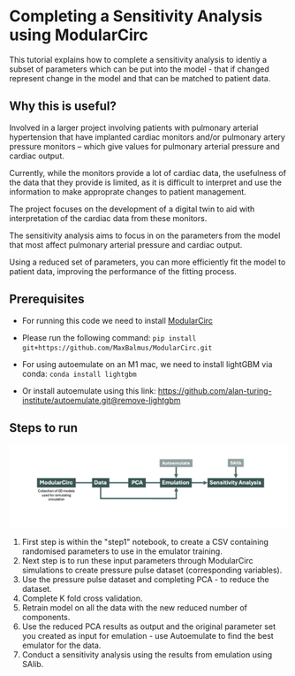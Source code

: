 # Completing a Sensitivity Analysis using ModularCirc
This tutorial explains how to complete a sensitivity analysis to identiy a subset of parameters which can be put into the model - that if changed represent change in the model and that can be matched to patient data.

## Why this is useful?
Involved in a larger project involving patients with pulmonary arterial hypertension that have implanted cardiac monitors and/or pulmonary artery pressure monitors – which give values for pulmonary arterial pressure and cardiac output.

Currently, while the monitors provide a lot of cardiac data, the usefulness of the data that they provide is limited, as it is difficult to interpret and use the information to make approprate changes to patient management.

The project focuses on the development of a digital twin to aid with interpretation of the cardiac data from these monitors. 

The sensitivity analysis aims to focus in on the parameters from the model that most affect pulmonary arterial pressure and cardiac output.

Using a reduced set of parameters, you can more efficiently fit the model to patient data, improving the performance of the fitting process.


 ## Prerequisites
 * For running this code we need to install [ModularCirc](https://github.com/MaxBalmus/ModularCirc) 

 * Please run the following command: `pip install git+https://github.com/MaxBalmus/ModularCirc.git`

 * For using autoemulate on an M1 mac, we need to install lightGBM via conda: `conda install lightgbm`

 * Or install autoemulate using this link: https://github.com/alan-turing-institute/autoemulate.git@remove-lightgbm

## Steps to run

![alt text](image-1.png)

 1) First step is within the "step1" notebook, to create a CSV containing randomised parameters to use in the emulator training.
 2) Next step is to run these input parameters through ModularCirc simulations to create pressure pulse dataset (corresponding variables).
 3) Use the pressure pulse dataset and completing PCA - to reduce the dataset.
 4) Complete K fold cross validation.
 5) Retrain model on all the data with the new reduced number of components.
 6) Use the reduced PCA results as output and the original parameter set you created as input for emulation - use Autoemulate to find the best emulator for the data.
 7) Conduct a sensitivity analysis using the results from emulation using SAlib.
